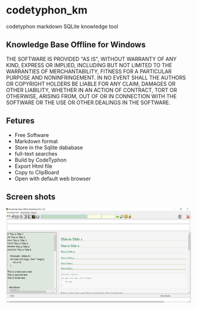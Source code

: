 # codetyphon_km

codetyphon markdown SQLite knowledge tool

## Knowledge Base Offline for Windows
THE SOFTWARE IS PROVIDED "AS IS", WITHOUT WARRANTY OF ANY KIND, EXPRESS OR IMPLIED, INCLUDING BUT NOT LIMITED TO THE WARRANTIES OF MERCHANTABILITY, FITNESS FOR A PARTICULAR PURPOSE AND NONINFRINGEMENT. IN NO EVENT SHALL THE AUTHORS OR COPYRIGHT HOLDERS BE LIABLE FOR ANY CLAIM, DAMAGES OR OTHER LIABILITY, WHETHER IN AN ACTION OF CONTRACT, TORT OR OTHERWISE, ARISING FROM, OUT OF OR IN CONNECTION WITH THE SOFTWARE OR THE USE OR OTHER DEALINGS IN THE SOFTWARE.

## Fetures
- Free Software
- Markdown format
- Store in the Sqlite dababase
- full-text searches
- Build by CodeTyphon 
- Export Html file
- Copy to ClipBoard
- Open with default web browser

## Screen shots 

![](images/baa5616eb502c755fe8a068816acf743.png)


